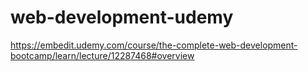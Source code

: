 # web-development-udemy
https://embedit.udemy.com/course/the-complete-web-development-bootcamp/learn/lecture/12287468#overview
